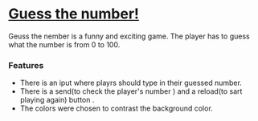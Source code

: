 # [Guess the number!]()

Geuss the nember is a funny and exciting game. The player has to guess what the number is from 0 to 100.


### **Features**

- There is an iput where playrs should type in their guessed number.
- There is a send(to check the player's number ) and a reload(to sart playing again) button .
- The colors were chosen to contrast the background color.



